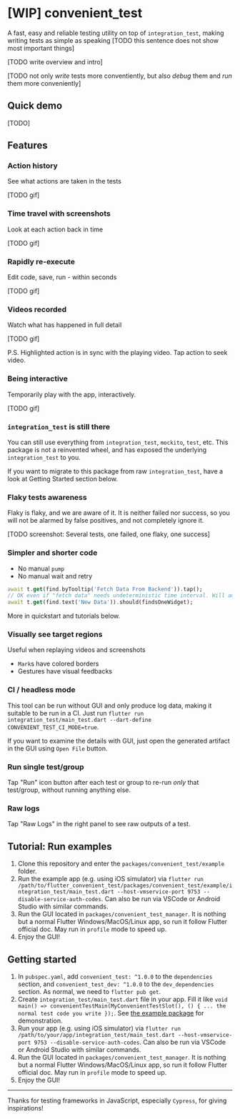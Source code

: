 # [WIP] convenient_test

A fast, easy and reliable testing utility on top of `integration_test`, making writing tests as simple as speaking [TODO this sentence does not show most important things]

[TODO write overview and intro]

[TODO not only *write* tests more conventiently, but also *debug* them and *run* them more conveniently]

## Quick demo

[TODO]

## Features

### Action history

See what actions are taken in the tests

[TODO gif]

### Time travel with screenshots

Look at each action back in time

[TODO gif]

### Rapidly re-execute

Edit code, save, run - within seconds

[TODO gif]

### Videos recorded

Watch what has happened in full detail

[TODO gif]

P.S. Highlighted action is in sync with the playing video. Tap action to seek video.

### Being interactive

Temporarily play with the app, interactively.

[TODO gif]

### `integration_test` is still there

You can still use everything from `integration_test`, `mockito`,  `test`, etc. This package is not a reinvented wheel, and has exposed the underlying `integration_test` to you.

If you want to migrate to this package from raw `integration_test`, have a look at Getting Started section below.

### Flaky tests awareness

Flaky is flaky, and we are aware of it. It is neither failed nor success, so you will not be alarmed by false positives, and not completely ignore it.

[TODO screenshot: Several tests, one failed, one flaky, one success]

### Simpler and shorter code

* No manual `pump`
* No manual wait and retry

```dart
await t.get(find.byTooltip('Fetch Data From Backend')).tap();
// OK even if "fetch data" needs undeterministic time interval. Will automatically pump, wait and retry.
await t.get(find.text('New Data')).should(findsOneWidget);
```

More in quickstart and tutorials below.

### Visually see target regions

Useful when replaying videos and screenshots

* `Mark`s have colored borders
* Gestures have visual feedbacks

### CI / headless mode

This tool can be run without GUI and only produce log data, making it suitable to be run in a CI. Just run `flutter run integration_test/main_test.dart --dart-define CONVENIENT_TEST_CI_MODE=true`.

If you want to examine the details with GUI, just open the generated artifact in the GUI using `Open File` button.

### Run single test/group

Tap "Run" icon button after each test or group to re-run *only* that test/group, without running anything else.

### Raw logs

Tap "Raw Logs" in the right panel to see raw outputs of a test.

## Tutorial: Run examples

1. Clone this repository and enter the `packages/convenient_test/example` folder.
2. Run the example app (e.g. using iOS simulator) via `flutter run /path/to/flutter_convenient_test/packages/convenient_test/example/integration_test/main_test.dart --host-vmservice-port 9753 --disable-service-auth-codes`. Can also be run via VSCode or Android Studio with similar commands.
3. Run the GUI located in `packages/convenient_test_manager`. It is nothing but a normal Flutter Windows/MacOS/Linux app, so run it follow Flutter official doc. May run in `profile` mode to speed up.
4. Enjoy the GUI!

## Getting started

1. In `pubspec.yaml`, add `convenient_test: ^1.0.0` to the `dependencies` section, and `convenient_test_dev: ^1.0.0` to the `dev_dependencies` section. As normal, we need to `flutter pub get`.
2. Create `integration_test/main_test.dart` file in your app. Fill it like `void main() => convenientTestMain(MyConvenientTestSlot(), () { ... the normal test code you write });`. See [the example package](https://github.com/fzyzcjy/flutter_convenient_test/blob/master/packages/convenient_test/example/integration_test/main_test.dart) for demonstration.
3. Run your app (e.g. using iOS simulator) via `flutter run /path/to/your/app/integration_test/main_test.dart --host-vmservice-port 9753 --disable-service-auth-codes`. Can also be run via VSCode or Android Studio with similar commands.
4. Run the GUI located in `packages/convenient_test_manager`. It is nothing but a normal Flutter Windows/MacOS/Linux app, so run it follow Flutter official doc. May run in `profile` mode to speed up.
5. Enjoy the GUI!

---

Thanks for testing frameworks in JavaScript, especially `Cypress`, for giving inspirations!

